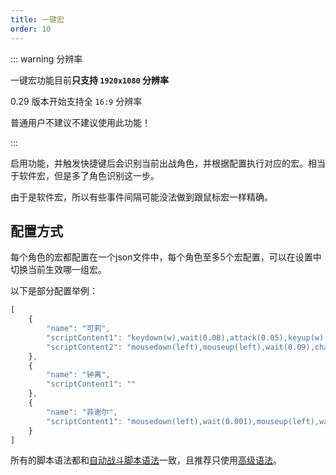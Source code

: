 ```yaml
---
title: 一键宏
order: 10
---
```


::: warning 分辨率

一键宏功能目前**只支持 `1920x1080` 分辨率**

0.29 版本开始支持全 `16:9` 分辨率

普通用户不建议不建议使用此功能！

:::

启用功能，并触发快捷键后会识别当前出战角色，并根据配置执行对应的宏。相当于软件宏，但是多了角色识别这一步。

由于是软件宏，所以有些事件间隔可能没法做到跟鼠标宏一样精确。

## 配置方式

每个角色的宏都配置在一个json文件中，每个角色至多5个宏配置，可以在设置中切换当前生效哪一组宏。

以下是部分配置举例：

```js
[
    {
        "name": "可莉",
        "scriptContent1": "keydown(w),wait(0.08),attack(0.05),keyup(w),wait(0.2)",
        "scriptContent2": "mousedown(left),mouseup(left),wait(0.09),charge(0.519),wait(0.09),charge(0.519),wait(0.09)"
    },
    {
        "name": "钟离",
        "scriptContent1": ""
    },
    {
        "name": "菲谢尔",
        "scriptContent1": "mousedown(left),wait(0.001),mouseup(left),wait(0.3),mousedown(left),wait(0.001),mouseup(left),wait(0.2),keydown(r),wait(0.02),keyup(r),wait(0.1),keydown(r),wait(0.02),keyup(r),wait(0.04)"
    }
]
```

所有的脚本语法都和[自动战斗脚本语法](/feats/domain.html#战斗策略脚本编写)一致，且推荐只使用[高级语法](/feats/domain.html#战斗策略脚本-高级语法)。

